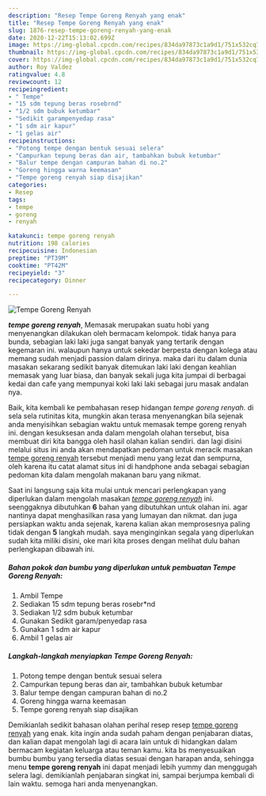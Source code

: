 ```yaml
---
description: "Resep Tempe Goreng Renyah yang enak"
title: "Resep Tempe Goreng Renyah yang enak"
slug: 1876-resep-tempe-goreng-renyah-yang-enak
date: 2020-12-22T15:13:02.699Z
image: https://img-global.cpcdn.com/recipes/834da97873c1a9d1/751x532cq70/tempe-goreng-renyah-foto-resep-utama.jpg
thumbnail: https://img-global.cpcdn.com/recipes/834da97873c1a9d1/751x532cq70/tempe-goreng-renyah-foto-resep-utama.jpg
cover: https://img-global.cpcdn.com/recipes/834da97873c1a9d1/751x532cq70/tempe-goreng-renyah-foto-resep-utama.jpg
author: Roy Valdez
ratingvalue: 4.8
reviewcount: 12
recipeingredient:
- " Tempe"
- "15 sdm tepung beras rosebrnd"
- "1/2 sdm bubuk ketumbar"
- "Sedikit garampenyedap rasa"
- "1 sdm air kapur"
- "1 gelas air"
recipeinstructions:
- "Potong tempe dengan bentuk sesuai selera"
- "Campurkan tepung beras dan air, tambahkan bubuk ketumbar"
- "Balur tempe dengan campuran bahan di no.2"
- "Goreng hingga warna keemasan"
- "Tempe goreng renyah siap disajikan"
categories:
- Resep
tags:
- tempe
- goreng
- renyah

katakunci: tempe goreng renyah 
nutrition: 198 calories
recipecuisine: Indonesian
preptime: "PT39M"
cooktime: "PT42M"
recipeyield: "3"
recipecategory: Dinner

---
```



![Tempe Goreng Renyah](https://img-global.cpcdn.com/recipes/834da97873c1a9d1/751x532cq70/tempe-goreng-renyah-foto-resep-utama.jpg)

<b><i>tempe goreng renyah</i></b>, Memasak merupakan suatu hobi yang menyenangkan dilakukan oleh bermacam kelompok. tidak hanya para bunda, sebagian laki laki juga sangat banyak yang tertarik dengan kegemaran ini. walaupun hanya untuk sekedar berpesta dengan kolega atau memang sudah menjadi passion dalam dirinya. maka dari itu dalam dunia masakan sekarang sedikit banyak ditemukan laki laki dengan keahlian memasak yang luar biasa, dan banyak sekali juga kita jumpai di berbagai kedai dan cafe yang mempunyai koki laki laki sebagai juru masak andalan nya.

Baik, kita kembali ke pembahasan resep hidangan <i>tempe goreng renyah</i>. di sela sela rutinitas kita, mungkin akan terasa menyenangkan bila sejenak anda menyisihkan sebagian waktu untuk memasak tempe goreng renyah ini. dengan kesuksesan anda dalam mengolah olahan tersebut, bisa membuat diri kita bangga oleh hasil olahan kalian sendiri. dan lagi disini melalui situs ini anda akan mendapatkan pedoman untuk meracik masakan <u>tempe goreng renyah</u> tersebut menjadi menu yang lezat dan sempurna, oleh karena itu catat alamat situs ini di handphone anda sebagai sebagian pedoman kita dalam mengolah makanan baru yang nikmat.




Saat ini langsung saja kita mulai untuk mencari perlengkapan yang diperlukan dalam mengolah masakan <u><i>tempe goreng renyah</i></u> ini. seenggaknya dibutuhkan <b>6</b> bahan yang dibutuhkan untuk olahan ini. agar nantinya dapat menghasilkan rasa yang lumayan dan nikmat. dan juga persiapkan waktu anda sejenak, karena kalian akan memprosesnya paling tidak dengan <b>5</b> langkah mudah. saya menginginkan segala yang diperlukan sudah kita miliki disini, oke mari kita proses dengan melihat dulu bahan perlengkapan dibawah ini.

<!--inarticleads1-->

##### Bahan pokok dan bumbu yang diperlukan untuk pembuatan Tempe Goreng Renyah:

1. Ambil  Tempe
1. Sediakan 15 sdm tepung beras rosebr*nd
1. Sediakan 1/2 sdm bubuk ketumbar
1. Gunakan Sedikit garam/penyedap rasa
1. Gunakan 1 sdm air kapur
1. Ambil 1 gelas air




<!--inarticleads2-->

##### Langkah-langkah menyiapkan Tempe Goreng Renyah:

1. Potong tempe dengan bentuk sesuai selera
1. Campurkan tepung beras dan air, tambahkan bubuk ketumbar
1. Balur tempe dengan campuran bahan di no.2
1. Goreng hingga warna keemasan
1. Tempe goreng renyah siap disajikan




Demikianlah sedikit bahasan olahan perihal resep resep <u>tempe goreng renyah</u> yang enak. kita ingin anda sudah paham dengan penjabaran diatas, dan kalian dapat mengolah lagi di acara lain untuk di hidangkan dalam bermacam kegiatan keluarga atau teman kamu. kita bs menyesuaikan bumbu bumbu yang tersedia diatas sesuai dengan harapan anda, sehingga menu <b>tempe goreng renyah</b> ini dapat menjadi lebih yummy dan menggugah selera lagi. demikianlah penjabaran singkat ini, sampai berjumpa kembali di lain waktu. semoga hari anda menyenangkan.
